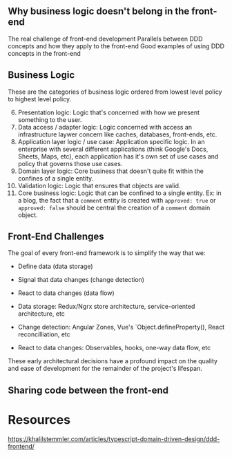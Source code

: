 



## Why business logic doesn't belong in the front-end
The real challenge of front-end development
Parallels between DDD concepts and how they apply to the front-end
Good examples of using DDD concepts in the front-end

## Business Logic
These are the categories of business logic ordered from lowest level policy to highest level policy.

6. Presentation logic: Logic that's concerned with how we present something to the user.
5. Data access / adapter logic: Logic concerned with access an infrastructure laywer concern like caches, databases, front-ends, etc.
4. Application layer logic / use case: Application specific logic. In an enterprise with several different applications (think Google's Docs, Sheets, Maps, etc), each application has it's own set of use cases and policy that governs those use cases.
3. Domain layer logic: Core business that doesn't quite fit within the confines of a single entity.
2. Validation logic: Logic that ensures that objects are valid.
1. Core business logic: Logic that can be confined to a single entity. Ex: in a blog, the fact that a `comment` entity is created with `approved: true` or `approved: false` should be central the creation of a `comment` domain object.
   
## Front-End Challenges 
The goal of every front-end framework is to simplify the way that we:
- Define data (data storage)
- Signal that data changes (change detection)
- React to data changes (data flow)

- Data storage: Redux/Ngrx store architecture, service-oriented architecture, etc
- Change detection: Angular Zones, Vue's `Object.defineProperty(), React reconcilliation, etc
- React to data changes: Observables, hooks, one-way data flow, etc


These early architectural decisions have a profound impact on the quality and ease of development for the remainder of the project's lifespan.


## Sharing code between the front-end

# Resources
https://khalilstemmler.com/articles/typescript-domain-driven-design/ddd-frontend/